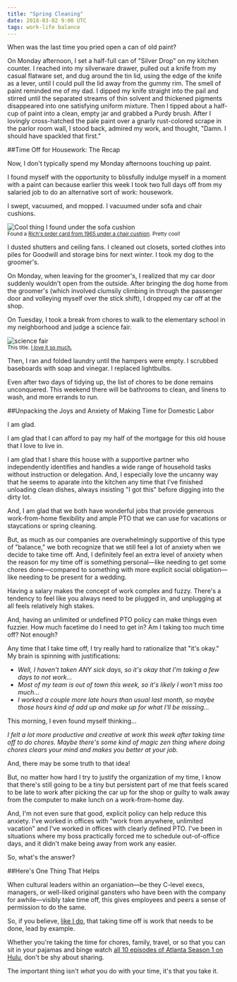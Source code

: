 ```yaml
---
title: "Spring Cleaning"
date: 2018-03-02 9:00 UTC
tags: work-life balance
---
```


When was the last time you pried open a can of old paint?

On Monday afternoon, I set a half-full can of "Silver Drop" on my kitchen counter. I reached into my silverware drawer, pulled out a knife from my casual flatware set, and dug around the tin lid, using the edge of the knife as a lever, until I could pull the lid away from the gummy rim. The smell of paint reminded me of my dad. I dipped my knife straight into the pail and stirred until the separated streams of thin solvent and thickened pigments disappeared into one satisfying uniform mixture. Then I tipped about a half-cup of paint into a clean, empty jar and grabbed a Purdy brush. After I lovingly cross-hatched the pale paint over a gnarly rust-colored scrape in the parlor room wall, I stood back, admired my work, and thought, "Damn. I should have spackled that first."

##Time Off for Housework: The Recap

Now, I don't typically spend my Monday afternoons touching up paint. 

I found myself with the opportunity to blissfully indulge myself in a moment with a paint can because earlier this week I took two full days off from my salaried job to do an alternative sort of work: housework.

I swept, vacuumed, and mopped. I vacuumed under sofa and chair cushions. 

![Cool thing I found under the sofa cushion](/img/richs.jpg)
<br/>
<sub>Found a [Rich's order card from 1965 under a chair cushion](https://www.instagram.com/p/Bfr4jHWAy4J/?taken-by=melaniecrissey). Pretty cool!</sub>
<br/>

I dusted shutters and ceiling fans. I cleaned out closets, sorted clothes into piles for Goodwill and storage bins for next winter. I took my dog to the groomer's. 

On Monday, when leaving for the groomer's, I realized that my car door suddenly wouldn't open from the outside. After bringing the dog home from the groomer's (which involved clumsily climbing in through the passenger door and volleying myself over the stick shift), I dropped my car off at the shop.

On Tuesday, I took a break from chores to walk to the elementary school in my neighborhood and judge a science fair. 

![science fair](/img/theFizz.jpg)
<br/>
<sub>This title. [I love it so much.](https://twitter.com/MelanieCrissey/status/968541196724424705)</sub>
<br/>

Then, I ran and folded laundry until the hampers were empty. I scrubbed baseboards with soap and vinegar. I replaced lightbulbs. 

Even after two days of tidying up, the list of chores to be done remains unconquered. This weekend there will be bathrooms to clean, and linens to wash, and more errands to run.

##Unpacking the Joys and Anxiety of Making Time for Domestic Labor

I am glad.

I am glad that I can afford to pay my half of the mortgage for this old house that I love to live in.

I am glad that I share this house with a supportive partner who independently identifies and handles a wide range of household tasks without instruction or delegation. And, I especially love the uncanny way that he seems to aparate into the kitchen any time that I've finished unloading clean dishes, always insisting "I got this" before digging into the dirty lot.

And, I am glad that we both have wonderful jobs that provide generous work-from-home flexibility and ample PTO that we can use for vacations or staycations or spring cleaning.

But, as much as our companies are overwhelmingly supportive of this type of "balance," we both recognize that we still feel a lot of anxiety when we decide to take time off. And, I definitely feel an extra level of anxiety when the reason for my time off is something personal—like needing to get some chores done—compared to something with more explicit social obligation—like needing to be present for a wedding.

Having a salary makes the concept of work complex and fuzzy. There's a tendency to feel like you always need to be plugged in, and unplugging at all feels relatively high stakes. 

And, having an unlimited or undefined PTO policy can make things even fuzzier. How much facetime do I need to get in? Am I taking too much time off? Not enough? 

Any time that I take time off, I try really hard to rationalize that "it's okay." My brain is spinning with justifications:

* _Well, I haven't taken ANY sick days, so it's okay that I'm taking a few days to not work..._
* _Most of my team is out of town this week, so it's likely I won't miss too much..._
* _I worked a couple more late hours than usual last month, so maybe those hours kind of add up and make up for what I'll be missing..._

This morning, I even found myself thinking... 

_I felt a lot more productive and creative at work this week after taking time off to do chores. Maybe there's some kind of magic zen thing where doing chores clears your mind and makes you better at your job._ 

And, there may be some truth to that idea! 

But, no matter how hard I try to justify the organization of my time, I know that there's still going to be a tiny but persistent part of me that feels scared to be late to work after picking the car up for the shop or guilty to walk away from the computer to make lunch on a work-from-home day.

And, I'm not even sure that good, explicit policy can help reduce this anxiety. I've worked in offices with "work from anywhere, unlimited vacation" and I've worked in offices with clearly defined PTO. I've been in situations where my boss practically forced me to schedule out-of-office days, and it didn't make being away from work any easier.

So, what's the answer?

##Here's One Thing That Helps

When cultural leaders within an organiation—be they C-level execs, managers, or well-liked original gansters who have been with the company for awhile—visibly take time off, this gives employees and peers a sense of permission to do the same.

So, if you believe, [like I do](/blog/time-off/), that taking time off is work that needs to be done, lead by example.

Whether you're taking the time for chores, family, travel, or so that you can sit in your pajamas and binge watch [all 10 episodes of Atlanta Season 1 on Hulu](https://www.hulu.com/atlanta), don't be shy about sharing.

The important thing isn't _what_ you do with your time, it's that you take it. 

